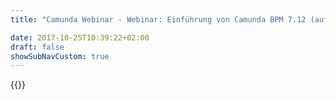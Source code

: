 ```yaml
---
title: "Camunda Webinar - Webinar: Einführung von Camunda BPM 7.12 (auf Deutsch) | Camunda BPM"

date: 2017-10-25T10:39:22+02:00
draft: false
showSubNavCustom: true
---
```

{{<webinar-single
title="Webinar: Einführung von Camunda BPM 7.12 (auf Deutsch)"
image=""
language="de"
hubspotid="16299026-2069-4e67-80b8-1f32b19f719f"
description="Einführung von Camunda BPM 7.12 – neue Möglichkeiten im Workflow-Management und in Unternehmensabläufen<br><br>Webinar Termin: Dienstag, 03.12.19, 10:00 Uhr<br><br>Camunda BPM ist die führende Open-Source-Plattform für Workflow und Decision Automation. Dennoch gibt es immer Raum für Verbesserungen. Können wir Camunda noch stärker für Hochlast Szenarien im Betrieb optimieren?  Können wir die Nutzerfreundlichkeit bei der Modellierung verbessern? Können wir die BPMN Ausführung noch mächtiger machen ? Klar geht das, und die neue Version 7.12 bringt diese und viele weitere Verbesserungen.  <br> <br>In diesem Webinar stellt Camunda-CTO Daniel Meyer die neue Version 7.12 vor – inklusive der wichtigsten Neuerungen für Camunda-Kunden und -Community:<br><br>Verbesserte BPMN Ausführung: Die Möglichkeit BPMN Error und Escalation-Events direkt aus User-Tasks zu triggern, zeitgesteuerte Listener, sowie ein erweiterter Task-Listener-Lifecycle.<br><br>Verbesserte Administration: Versehen Sie Vorgänge mit Kommentaren und betrachten Sie mit Cockpit die Dokumentation zu BPMN-Elementen.<br><br>Verbesserter Betrieb: leistungsstarke Ergänzungen der Logging-API, Docker- Container-Update, Nutzung von Camunda BPM in Kubernetes und Erweiterung der Supported Environments (Java 13, WildFly 17 / 18).<br><br>Verbesserte Modellierung: BPMN Groups und Grid Snapping, Verbesserungen bei der Navigation sowie  dem Editieren und Deployment von Prozessen.<br><br><br>Webinar Sprecher<br><br>Daniel Meyer, Camunda CTO<br><br>Thorben Lindhauer, Camunda BPM Engineering Lead <br><br>Nico Rehwaldt, Camunda Modeler Engineering Lead<br><br>Niall Deehan, Camunda Developer Advocate<br><br>"
recordinglink="0"
embedlink=""
datetime="2019-12-03T10:00+01:00"
datetimeend="2019-12-03T11:00+01:00"
gotowebinarwebinarkey=""
image="">}}